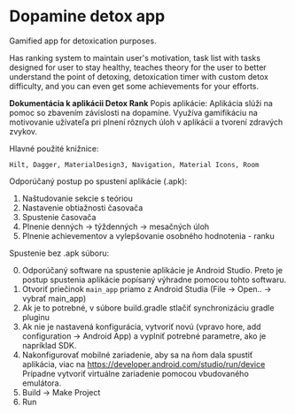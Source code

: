 # Dopamine detox app

Gamified app for detoxication purposes.

Has ranking system to maintain user's motivation,
task list with tasks designed for user to stay healthy,
teaches theory for the user to better understand the point of detoxing,
detoxication timer with custom detox difficulty,
and you can even get some achievements for your efforts.


**Dokumentácia k aplikácii Detox Rank**
Popis aplikácie:
Aplikácia slúži na pomoc so zbavením závislosti na dopamíne. Využíva gamifikáciu na motivovanie užívateľa pri plnení 
rôznych úloh v aplikácii a tvorení zdravých zvykov. 

Hlavné použité knižnice:
```
Hilt, Dagger, MaterialDesign3, Navigation, Material Icons, Room
```

Odporúčaný postup po spustení aplikácie (.apk):
1. Naštudovanie sekcie s teóriou
2. Nastavenie obtiažnosti časovača
3. Spustenie časovača
4. Plnenie denných -> týždenných -> mesačných úloh
5. Plnenie achievementov a vylepšovanie osobného hodnotenia - ranku

Spustenie bez .apk súboru: 

0. Odporúčaný software na spustenie aplikácie je Android Studio. 
Preto je postup spustenia aplikácie popísaný výhradne pomocou tohto softwaru.
1. Otvoriť priečinok `main_app` priamo z Android Studia (File -> Open.. -> vybrať main_app)
2. Ak je to potrebné, v súbore build.gradle stlačiť synchronizáciu gradle pluginu
3. Ak nie je nastavená konfigurácia, vytvoriť novú (vpravo hore, add configuration -> Android App) 
a vyplniť potrebné parametre, ako je napríklad SDK.
4. Nakonfigurovať mobilné zariadenie, aby sa na ňom dala spustiť aplikácia, viac na https://developer.android.com/studio/run/device
Prípadne vytvoriť virtuálne zariadenie pomocou vbudovaného emulátora.
5. Build -> Make Project
6. Run
